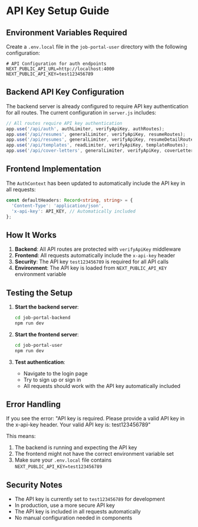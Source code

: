 # API Key Setup Guide

## Environment Variables Required

Create a `.env.local` file in the `job-portal-user` directory with the following configuration:

```env
# API Configuration for auth endpoints
NEXT_PUBLIC_API_URL=http://localhost:4000
NEXT_PUBLIC_API_KEY=test123456789
```

## Backend API Key Configuration

The backend server is already configured to require API key authentication for all routes. The current configuration in `server.js` includes:

```javascript
// All routes require API key authentication
app.use('/api/auth', authLimiter, verifyApiKey, authRoutes);
app.use('/api/resumes', generalLimiter, verifyApiKey, resumeRoutes);
app.use('/api/resumes', generalLimiter, verifyApiKey, resumeDetailRoutes);
app.use('/api/templates', readLimiter, verifyApiKey, templateRoutes);
app.use('/api/cover-letters', generalLimiter, verifyApiKey, coverLetterRoutes);
```

## Frontend Implementation

The `AuthContext` has been updated to automatically include the API key in all requests:

```typescript
const defaultHeaders: Record<string, string> = {
  'Content-Type': 'application/json',
  'x-api-key': API_KEY, // Automatically included
};
```

## How It Works

1. **Backend**: All API routes are protected with `verifyApiKey` middleware
2. **Frontend**: All requests automatically include the `x-api-key` header
3. **Security**: The API key `test123456789` is required for all API calls
4. **Environment**: The API key is loaded from `NEXT_PUBLIC_API_KEY` environment variable

## Testing the Setup

1. **Start the backend server**:
   ```bash
   cd job-portal-backend
   npm run dev
   ```

2. **Start the frontend server**:
   ```bash
   cd job-portal-user
   npm run dev
   ```

3. **Test authentication**:
   - Navigate to the login page
   - Try to sign up or sign in
   - All requests should work with the API key automatically included

## Error Handling

If you see the error: "API key is required. Please provide a valid API key in the x-api-key header. Your valid API key is: test123456789"

This means:
1. The backend is running and expecting the API key
2. The frontend might not have the correct environment variable set
3. Make sure your `.env.local` file contains `NEXT_PUBLIC_API_KEY=test123456789`

## Security Notes

- The API key is currently set to `test123456789` for development
- In production, use a more secure API key
- The API key is included in all requests automatically
- No manual configuration needed in components
